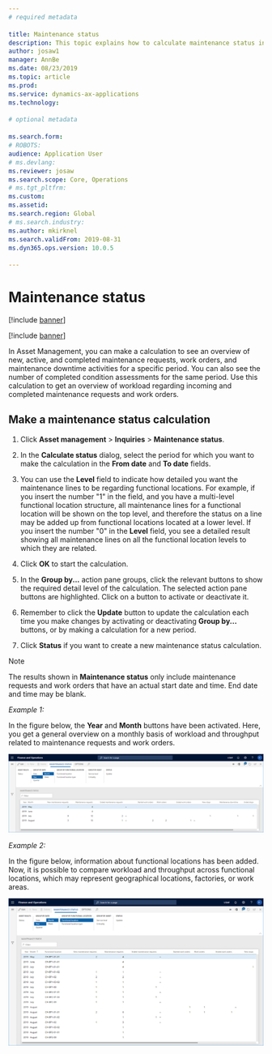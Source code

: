 ```yaml
---
# required metadata

title: Maintenance status
description: This topic explains how to calculate maintenance status in Asset Management.
author: josaw1
manager: AnnBe
ms.date: 08/23/2019
ms.topic: article
ms.prod: 
ms.service: dynamics-ax-applications
ms.technology: 

# optional metadata

ms.search.form: 
# ROBOTS: 
audience: Application User
# ms.devlang: 
ms.reviewer: josaw
ms.search.scope: Core, Operations
# ms.tgt_pltfrm: 
ms.custom: 
ms.assetid: 
ms.search.region: Global
# ms.search.industry: 
ms.author: mkirknel
ms.search.validFrom: 2019-08-31
ms.dyn365.ops.version: 10.0.5

---
```


# Maintenance status

[!include [banner](../../includes/banner.md)]

[!include [banner](../../includes/preview-banner.md)]

In Asset Management, you can make a calculation to see an overview of new, active, and completed maintenance requests, work orders, and maintenance downtime activities for a specific period. You can also see the number of completed condition assessments for the same period. Use this calculation to get an overview of workload regarding incoming and completed maintenance requests and work orders.

## Make a maintenance status calculation

1. Click **Asset management** > **Inquiries** > **Maintenance status**.

2. In the **Calculate status** dialog, select the period for which you want to make the calculation in the **From date** and **To date** fields.

3. You can use the **Level** field to indicate how detailed you want the maintenance lines to be regarding functional locations. For example, if you insert the number "1" in the field, and you have a multi-level functional location structure, all maintenance lines for a functional location will be shown on the top level, and therefore the status on a line may be added up from functional locations located at a lower level. If you insert the number "0" in the **Level** field, you see a detailed result showing all maintenance lines on all the functional location levels to which they are related.

4. Click **OK** to start the calculation.

5. In the **Group by...** action pane groups, click the relevant buttons to show the required detail level of the calculation. The selected action pane buttons are highlighted. Click on a button to activate or deactivate it.

6. Remember to click the **Update** button to update the calculation each time you make changes by activating or deactivating **Group by...** buttons, or by making a calculation for a new period.

7. Click **Status** if you want to create a new maintenance status calculation.

>[!NOTE]
>The results shown in **Maintenance status** only include maintenance requests and work orders that have an actual start date and time. End date and time may be blank.

*Example 1:*

In the figure below, the **Year** and **Month** buttons have been activated. Here, you get a general overview on a monthly basis of workload and throughput related to maintenance requests and work orders. 

![Figure 1](media/13-controlling-and-reporting.png)

*Example 2:*

In the figure below, information about functional locations has been added. Now, it is possible to compare workload and throughput across functional locations, which may represent geographical locations, factories, or work areas. 

![Figure 2](media/14-controlling-and-reporting.png)


